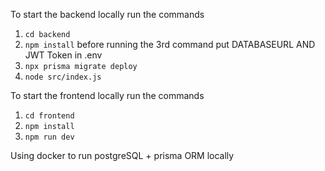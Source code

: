 To start the backend locally run the commands
1. ` cd backend `
2. ` npm install `
before running the 3rd command put DATABASEURL AND JWT Token in .env 
3. ` npx prisma migrate deploy `
4. ` node src/index.js `

To start the frontend locally run the commands
1. ` cd frontend `
2. ` npm install `
3. ` npm run dev ` 

Using docker to run postgreSQL + prisma ORM locally